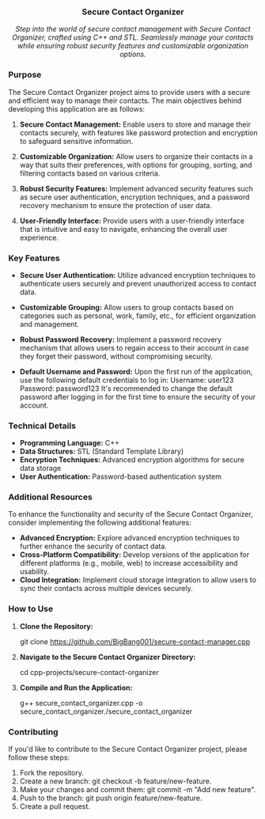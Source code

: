 <h3 align="center">Secure Contact Organizer</h3>

<p align="center">
  <em>Step into the world of secure contact management with Secure Contact Organizer, crafted using C++ and STL. Seamlessly manage your contacts while ensuring robust security features and customizable organization options.</em>
</p>

### Purpose

The Secure Contact Organizer project aims to provide users with a secure and efficient way to manage their contacts. The main objectives behind developing this application are as follows:

1. **Secure Contact Management:** Enable users to store and manage their contacts securely, with features like password protection and encryption to safeguard sensitive information.

2. **Customizable Organization:** Allow users to organize their contacts in a way that suits their preferences, with options for grouping, sorting, and filtering contacts based on various criteria.

3. **Robust Security Features:** Implement advanced security features such as secure user authentication, encryption techniques, and a password recovery mechanism to ensure the protection of user data.

4. **User-Friendly Interface:** Provide users with a user-friendly interface that is intuitive and easy to navigate, enhancing the overall user experience.

### Key Features

- **Secure User Authentication:** Utilize advanced encryption techniques to authenticate users securely and prevent unauthorized access to contact data.

- **Customizable Grouping:** Allow users to group contacts based on categories such as personal, work, family, etc., for efficient organization and management.

- **Robust Password Recovery:** Implement a password recovery mechanism that allows users to regain access to their account in case they forget their password, without compromising security.

- **Default Username and Password:** Upon the first run of the application, use the following default credentials to log in:
Username: user123
Password: password123
It's recommended to change the default password after logging in for the first time to ensure the security of your account.  

### Technical Details

- **Programming Language:** C++
- **Data Structures:** STL (Standard Template Library)
- **Encryption Techniques:** Advanced encryption algorithms for secure data storage
- **User Authentication:** Password-based authentication system

### Additional Resources

To enhance the functionality and security of the Secure Contact Organizer, consider implementing the following additional features:

- **Advanced Encryption:** Explore advanced encryption techniques to further enhance the security of contact data.
- **Cross-Platform Compatibility:** Develop versions of the application for different platforms (e.g., mobile, web) to increase accessibility and usability.
- **Cloud Integration:** Implement cloud storage integration to allow users to sync their contacts across multiple devices securely.

### How to Use

1. **Clone the Repository:**
   
   git clone https://github.com/BigBang001/secure-contact-manager.cpp
   
2. **Navigate to the Secure Contact Organizer Directory:**

   cd cpp-projects/secure-contact-organizer
   
3. **Compile and Run the Application:**

   g++ secure_contact_organizer.cpp -o secure_contact_organizer./secure_contact_organizer
   
### Contributing
If you'd like to contribute to the Secure Contact Organizer project, please follow these steps:

1. Fork the repository.
2. Create a new branch: git checkout -b feature/new-feature.
3. Make your changes and commit them: git commit -m "Add new feature".
4. Push to the branch: git push origin feature/new-feature.
5. Create a pull request.   
